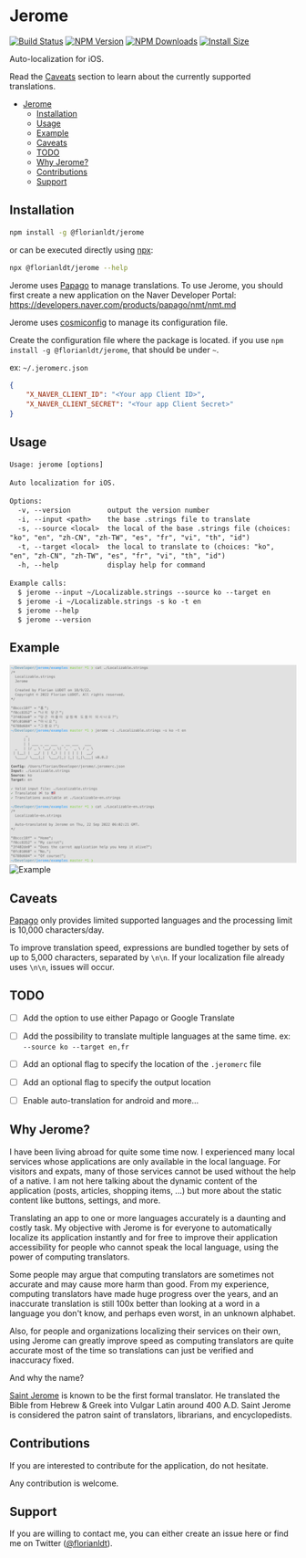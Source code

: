 # Jerome

[![Build Status](https://github.com/florianldt/jerome/workflows/build/badge.svg)](https://github.com/florianldt/jerome/actions?query=workflow%3A%22build%22)
[![NPM Version](http://img.shields.io/npm/v/@florianldt/jerome.svg?style=flat)](https://www.npmjs.org/package/@florianldt/jerome)
[![NPM Downloads](https://img.shields.io/npm/dm/@florianldt/jerome.svg?style=flat)](https://npmcharts.com/compare/@florianldt/jerome?minimal=true)
[![Install Size](https://packagephobia.now.sh/badge?p=@florianldt/jerome)](https://packagephobia.now.sh/result?p=@florianldt/jerome)

Auto-localization for iOS.

Read the [Caveats](#caveats) section to learn about the currently supported translations.

-   [Jerome](#jerome)
    -   [Installation](#installation)
    -   [Usage](#usage)
    -   [Example](#example)
    -   [Caveats](#caveats)
    -   [TODO](#todo)
    -   [Why Jerome?](#why-jerome%3F)
    -   [Contributions](#contributions)
    -   [Support](#support)

## Installation

```sh
npm install -g @florianldt/jerome
```

or can be executed directly using [npx](https://docs.npmjs.com/cli/v8/commands/npx):

```sh
npx @florianldt/jerome --help
```

Jerome uses [Papago](https://papago.naver.com/) to manage translations. To use Jerome, you should first create a new application on the Naver Developer Portal: https://developers.naver.com/products/papago/nmt/nmt.md

Jerome uses [cosmiconfig](https://github.com/davidtheclark/cosmiconfig) to manage its configuration file.

Create the configuration file where the package is located. if you use `npm install -g @florianldt/jerome`, that should be under `~`.

ex: `~/.jeromerc.json`

```json
{
    "X_NAVER_CLIENT_ID": "<Your app Client ID>",
    "X_NAVER_CLIENT_SECRET": "<Your app Client Secret>"
}
```

## Usage

```
Usage: jerome [options]

Auto localization for iOS.

Options:
  -v, --version         output the version number
  -i, --input <path>    the base .strings file to translate
  -s, --source <local>  the local of the base .strings file (choices: "ko", "en", "zh-CN", "zh-TW", "es", "fr", "vi", "th", "id")
  -t, --target <local>  the local to translate to (choices: "ko", "en", "zh-CN", "zh-TW", "es", "fr", "vi", "th", "id")
  -h, --help            display help for command

Example calls:
  $ jerome --input ~/Localizable.strings --source ko --target en
  $ jerome -i ~/Localizable.strings -s ko -t en
  $ jerome --help
  $ jerome --version
```

## Example

![Example](./media/example.png)
![Example](https://raw.githubusercontent.com/florianldt/jerome/master/media/exemple.png)

## Caveats

[Papago](https://papago.naver.com/) only provides limited supported languages and the processing limit is 10,000 characters/day.

To improve translation speed, expressions are bundled together by sets of up to 5,000 characters, separated by `\n\n`. If your localization file already uses `\n\n`, issues will occur.

## TODO

-   [ ] Add the option to use either Papago or Google Translate

-   [ ] Add the possibility to translate multiple languages at the same time. ex: `--source ko --target en,fr`

-   [ ] Add an optional flag to specify the location of the `.jeromerc` file

-   [ ] Add an optional flag to specify the output location

-   [ ] Enable auto-translation for android and more... 

## Why Jerome?

I have been living abroad for quite some time now. I experienced many local services whose applications are only available in the local language. For visitors and expats, many of those services cannot be used without the help of a native. I am not here talking about the dynamic content of the application (posts, articles, shopping items, ...) but more about the static content like buttons, settings, and more.

Translating an app to one or more languages accurately is a daunting and costly task. My objective with Jerome is for everyone to automatically localize its application instantly and for free to improve their application accessibility for people who cannot speak the local language, using the power of computing translators.

Some people may argue that computing translators are sometimes not accurate and may cause more harm than good. From my experience, computing translators have made huge progress over the years, and an inaccurate translation is still 100x better than looking at a word in a language you don't know, and perhaps even worst, in an unknown alphabet.

Also, for people and organizations localizing their services on their own, using Jerome can greatly improve speed as computing translators are quite accurate most of the time so translations can just be verified and inaccuracy fixed.

And why the name?

[Saint Jerome](https://en.wikipedia.org/wiki/Jerome) is known to be the first formal translator. He translated the Bible from Hebrew & Greek into Vulgar Latin around 400 A.D. Saint Jerome is considered the patron saint of translators, librarians, and encyclopedists.

## Contributions

If you are interested to contribute for the application, do not hesitate.

Any contribution is welcome.

## Support

If you are willing to contact me, you can either create an issue here or find me on Twitter ([@florianldt](https://twitter.com/florianldt)).
